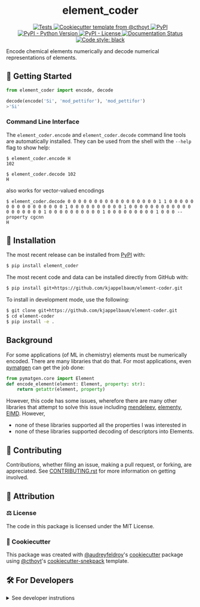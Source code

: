 <!--
<p align="center">
  <img src="https://github.com/kjappelbaum/element-coder/raw/main/docs/source/logo.png" height="150">
</p>
-->

<h1 align="center">
  element_coder
</h1>

<p align="center">
    <a href="https://github.com/kjappelbaum/element-coder/actions?query=workflow%3ATests">
        <img alt="Tests" src="https://github.com/kjappelbaum/element-coder/workflows/Tests/badge.svg" />
    </a>
    <a href="https://github.com/cthoyt/cookiecutter-python-package">
        <img alt="Cookiecutter template from @cthoyt" src="https://img.shields.io/badge/Cookiecutter-python--package-yellow" />
    </a>
    <a href="https://pypi.org/project/element_coder">
        <img alt="PyPI" src="https://img.shields.io/pypi/v/element_coder" />
    </a>
    <a href="https://pypi.org/project/element_coder">
        <img alt="PyPI - Python Version" src="https://img.shields.io/pypi/pyversions/element_coder" />
    </a>
    <a href="https://github.com/kjappelbaum/element-coder/blob/main/LICENSE">
        <img alt="PyPI - License" src="https://img.shields.io/pypi/l/element_coder" />
    </a>
    <a href='https://element_coder.readthedocs.io/en/latest/?badge=latest'>
        <img src='https://readthedocs.org/projects/element_coder/badge/?version=latest' alt='Documentation Status' />
    </a>
    <a href='https://github.com/psf/black'>
        <img src='https://img.shields.io/badge/code%20style-black-000000.svg' alt='Code style: black' />
    </a>
</p>

Encode chemical elements numerically and decode numerical representations of elements.

## 💪 Getting Started

```python
from element_coder import encode, decode

decode(encode('Si', 'mod_pettifor'), 'mod_pettifor')
>'Si'
```

### Command Line Interface

The `element_coder.encode` and `element_coder.decode` command line tools are automatically installed. They can
be used from the shell with the `--help` flag to show help:

```shell
$ element_coder.encode H
102
```

```shell
$ element_coder.decode 102
H
```

also works for vector-valued encodings

```shell
$ element_coder.decode 0 0 0 0 0 0 0 0 0 0 0 0 0 0 0 0 0 1 1 0 0 0 0 0 0 0 0 0 0 0 0 0 0 0 0 1 0 0 0 0 0 0 0 0 0 0 1 0 0 0 0 0 0 0 0 0 0 0 0 0 0 0 0 0 0 0 1 0 0 0 0 0 0 0 0 0 0 1 0 0 0 0 0 0 0 0 0 1 0 0 0 --property cgcnn
H
```

## 🚀 Installation


The most recent release can be installed from
[PyPI](https://pypi.org/project/element_coder/) with:

```bash
$ pip install element_coder
```

The most recent code and data can be installed directly from GitHub with:

```bash
$ pip install git+https://github.com/kjappelbaum/element-coder.git
```

To install in development mode, use the following:

```bash
$ git clone git+https://github.com/kjappelbaum/element-coder.git
$ cd element-coder
$ pip install -e .
```

## Background
For some applications (of ML in chemistry) elements must be numerically encoded. There are many libraries that do that. For most applications, even [pymatgen](www.pymatgen.org) can get the job done:

```python
from pymatgen.core import Element
def encode_element(element: Element, property: str):
    return getattr(element, property)
```

However, this code has some issues, wherefore there are many other libraries that attempt to solve this issue including [mendeleev](https://github.com/lmmentel/mendeleev), [elementy](https://github.com/Robert-Forrest/elementy), [EIMD](https://github.com/lrcfmd/ElMD). However,

* none of these libraries supported all the properties I was interested in
* none of these libraries supported decoding of descriptors into Elements.

## 👐 Contributing

Contributions, whether filing an issue, making a pull request, or forking, are appreciated. See
[CONTRIBUTING.rst](https://github.com/kjappelbaum/element-coder/blob/master/CONTRIBUTING.rst) for more information on getting involved.

## 👋 Attribution

### ⚖️ License

The code in this package is licensed under the MIT License.

<!--
### 📖 Citation

Citation goes here!
-->

<!--
### 🎁 Support

This project has been supported by the following organizations (in alphabetical order):

- [Harvard Program in Therapeutic Science - Laboratory of Systems Pharmacology](https://hits.harvard.edu/the-program/laboratory-of-systems-pharmacology/)

-->

<!--
### 💰 Funding

This project has been supported by the following grants:

| Funding Body | Program                                                                                                                       | Grant         |
| ------------ | ----------------------------------------------------------------------------------------------------------------------------- | ------------- |
| DARPA        | [Automating Scientific Knowledge Extraction (ASKE)](https://www.darpa.mil/program/automating-scientific-knowledge-extraction) | HR00111990009 |
-->

### 🍪 Cookiecutter

This package was created with [@audreyfeldroy](https://github.com/audreyfeldroy)'s
[cookiecutter](https://github.com/cookiecutter/cookiecutter) package using [@cthoyt](https://github.com/cthoyt)'s
[cookiecutter-snekpack](https://github.com/cthoyt/cookiecutter-snekpack) template.

## 🛠️ For Developers

<details>
  <summary>See developer instrutions</summary>


The final section of the README is for if you want to get involved by making a code contribution.

### ❓ Testing

After cloning the repository and installing `tox` with `pip install tox`, the unit tests in the `tests/` folder can be
run reproducibly with:

```shell
$ tox
```

Additionally, these tests are automatically re-run with each commit in a [GitHub Action](https://github.com/kjappelbaum/element-coder/actions?query=workflow%3ATests).

### 📦 Making a Release

After installing the package in development mode and installing
`tox` with `pip install tox`, the commands for making a new release are contained within the `finish` environment
in `tox.ini`. Run the following from the shell:

```shell
$ tox -e finish
```

This script does the following:

1. Uses BumpVersion to switch the version number in the `setup.cfg` and
   `src/element_coder/version.py` to not have the `-dev` suffix
2. Packages the code in both a tar archive and a wheel
3. Uploads to PyPI using `twine`. Be sure to have a `.pypirc` file configured to avoid the need for manual input at this
   step
4. Push to GitHub. You'll need to make a release going with the commit where the version was bumped.
5. Bump the version to the next patch. If you made big changes and want to bump the version by minor, you can
   use `tox -e bumpversion minor` after.
</details>

